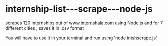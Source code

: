 # internship-list---scrape---node-js
scrapes 120 internships out of www.internshala.com using Node js and for 7 different cities , saves it in .csv format 

You will have to use it in your terminal and run using 'node intshscrape.js'
